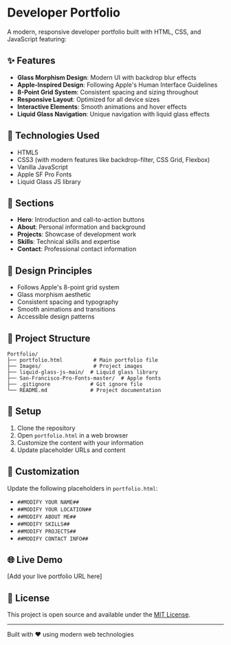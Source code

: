 # Developer Portfolio

A modern, responsive developer portfolio built with HTML, CSS, and JavaScript featuring:

## ✨ Features

- **Glass Morphism Design**: Modern UI with backdrop blur effects
- **Apple-Inspired Design**: Following Apple's Human Interface Guidelines
- **8-Point Grid System**: Consistent spacing and sizing throughout
- **Responsive Layout**: Optimized for all device sizes
- **Interactive Elements**: Smooth animations and hover effects
- **Liquid Glass Navigation**: Unique navigation with liquid glass effects

## 🚀 Technologies Used

- HTML5
- CSS3 (with modern features like backdrop-filter, CSS Grid, Flexbox)
- Vanilla JavaScript
- Apple SF Pro Fonts
- Liquid Glass JS library

## 📱 Sections

- **Hero**: Introduction and call-to-action buttons
- **About**: Personal information and background
- **Projects**: Showcase of development work
- **Skills**: Technical skills and expertise
- **Contact**: Professional contact information

## 🎨 Design Principles

- Follows Apple's 8-point grid system
- Glass morphism aesthetic
- Consistent spacing and typography
- Smooth animations and transitions
- Accessible design patterns

## 📁 Project Structure

```
Portfolio/
├── portfolio.html          # Main portfolio file
├── Images/                 # Project images
├── liquid-glass-js-main/  # Liquid glass library
├── San-Francisco-Pro-Fonts-master/  # Apple fonts
├── .gitignore             # Git ignore file
└── README.md              # Project documentation
```

## 🔧 Setup

1. Clone the repository
2. Open `portfolio.html` in a web browser
3. Customize the content with your information
4. Update placeholder URLs and content

## 📝 Customization

Update the following placeholders in `portfolio.html`:
- `##MODIFY YOUR NAME##`
- `##MODIFY YOUR LOCATION##`
- `##MODIFY ABOUT ME##`
- `##MODIFY SKILLS##`
- `##MODIFY PROJECTS##`
- `##MODIFY CONTACT INFO##`

## 🌐 Live Demo

[Add your live portfolio URL here]

## 📄 License

This project is open source and available under the [MIT License](LICENSE).

---

Built with ❤️ using modern web technologies
